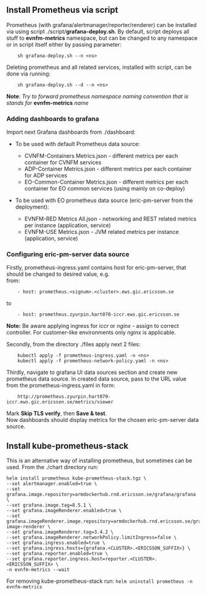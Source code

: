 ## Install Prometheus via script

Prometheus (with grafana/alertmanager/reporter/renderer) can be installed via using script ./script/**grafana-deploy.sh**.
By default, script deploys all stuff to **evnfm-metrics** namespace, but can be changed to any namespace or in script itself either by 
passing parameter:
```
    sh grafana-deploy.sh --n <ns>
```
Deleting prometheus and all related services, installed with script, can be done via running:
```
    sh grafana-deploy.sh --d --n <ns>
```
**Note**: *Try to forward prometheus namespace naming convention that is stands for* **evnfm-metrics** *name*

### Adding dashboards to grafana
Import next Grafana dashboards from ./dashboard:
   * To be used with default Prometheus data source:  
     * CVNFM-Containers Metrics.json - different metrics per each container for CVNFM services
     * ADP-Container Metrics.json - different metrics per each container for ADP services
     * EO-Common-Container Metrics.json - different metrics per each container for EO common services (using mainly on co-deploy)

   * To be used with EO prometheus data source (eric-pm-server from the deployment):
     * EVNFM-RED Metrics All.json - networking and REST related metrics per instance (application, service)
     * EVNFM-USE Metrics.json - JVM related metrics per instance (application, service)

### Configuring eric-pm-server data source

Firstly, prometheus-ingress.yaml contains host for eric-pm-server, that should be changed to desired value, e.g.\
from:
```
    - host: prometheus.<signum>.<cluster>.ews.gic.ericsson.se
```
to
```
    - host: prometheus.zyurpin.hart070-iccr.ews.gic.ericsson.se
```

**Note:** Be aware applying ingress for *iccr* or *nginx* - assign to correct controller. For customer-like environments only *nginx* is 
applicable.

Secondly, from the directory ./files apply next 2 files:
```
    kubectl apply -f prometheus-ingress.yaml -n <ns>
    kubectl apply -f prometheus-network-policy.yaml -n <ns>
```

Thirdly, navigate to grafana UI data sources section and create new prometheus data source. In created data source, pass to the URL value from the
prometheus-ingress.yaml in form:
```
    http://prometheus.zyurpin.hart070-iccr.ews.gic.ericsson.se/metrics/viewer
```
Mark **Skip TLS verify**, then **Save & test**.\
Now dashboards should display metrics for the chosen eric-pm-server data source.
     
## Install kube-prometheus-stack

This is an alternative way of installing prometheus, but sometimes can be used.
From the ./chart directory run:
```
helm install prometheus kube-prometheus-stack.tgz \
--set alertmanager.enabled=true \
--set grafana.image.repository=armdockerhub.rnd.ericsson.se/grafana/grafana \
--set grafana.image.tag=8.5.1 \
--set grafana.imageRenderer.enabled=true \
--set grafana.imageRenderer.image.repository=armdockerhub.rnd.ericsson.se/grafana/grafana-image-renderer \
--set grafana.imageRenderer.tag=3.4.2 \
--set grafana.imageRenderer.networkPolicy.limitIngress=false \
--set grafana.ingress.enabled=true \
--set grafana.ingress.hosts={grafana.<CLUSTER>.<ERICSSON_SUFFIX>} \
--set grafana.reporter.enabled=true \
--set grafana.reporter.ingress.host=reporter.<CLUSTER>.<ERICSSON_SUFFIX> \
-n evnfm-metrics --wait
```

For removing kube-prometheus-stack run:
```helm uninstall prometheus -n evnfm-metrics```